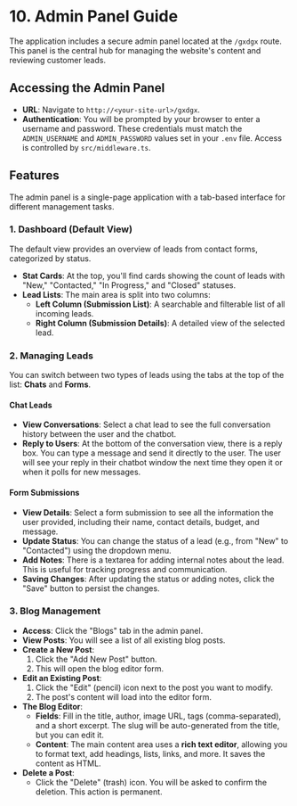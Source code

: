 # 10. Admin Panel Guide

The application includes a secure admin panel located at the `/gxdgx` route. This panel is the central hub for managing the website's content and reviewing customer leads.

## Accessing the Admin Panel

- **URL**: Navigate to `http://<your-site-url>/gxdgx`.
- **Authentication**: You will be prompted by your browser to enter a username and password. These credentials must match the `ADMIN_USERNAME` and `ADMIN_PASSWORD` values set in your `.env` file. Access is controlled by `src/middleware.ts`.

## Features

The admin panel is a single-page application with a tab-based interface for different management tasks.

### 1. Dashboard (Default View)

The default view provides an overview of leads from contact forms, categorized by status.

- **Stat Cards**: At the top, you'll find cards showing the count of leads with "New," "Contacted," "In Progress," and "Closed" statuses.
- **Lead Lists**: The main area is split into two columns:
    - **Left Column (Submission List)**: A searchable and filterable list of all incoming leads.
    - **Right Column (Submission Details)**: A detailed view of the selected lead.

### 2. Managing Leads

You can switch between two types of leads using the tabs at the top of the list: **Chats** and **Forms**.

#### Chat Leads

- **View Conversations**: Select a chat lead to see the full conversation history between the user and the chatbot.
- **Reply to Users**: At the bottom of the conversation view, there is a reply box. You can type a message and send it directly to the user. The user will see your reply in their chatbot window the next time they open it or when it polls for new messages.

#### Form Submissions

- **View Details**: Select a form submission to see all the information the user provided, including their name, contact details, budget, and message.
- **Update Status**: You can change the status of a lead (e.g., from "New" to "Contacted") using the dropdown menu.
- **Add Notes**: There is a textarea for adding internal notes about the lead. This is useful for tracking progress and communication.
- **Saving Changes**: After updating the status or adding notes, click the "Save" button to persist the changes.

### 3. Blog Management

- **Access**: Click the "Blogs" tab in the admin panel.
- **View Posts**: You will see a list of all existing blog posts.
- **Create a New Post**:
    1.  Click the "Add New Post" button.
    2.  This will open the blog editor form.
- **Edit an Existing Post**:
    1.  Click the "Edit" (pencil) icon next to the post you want to modify.
    2.  The post's content will load into the editor form.
- **The Blog Editor**:
    - **Fields**: Fill in the title, author, image URL, tags (comma-separated), and a short excerpt. The slug will be auto-generated from the title, but you can edit it.
    - **Content**: The main content area uses a **rich text editor**, allowing you to format text, add headings, lists, links, and more. It saves the content as HTML.
- **Delete a Post**:
    - Click the "Delete" (trash) icon. You will be asked to confirm the deletion. This action is permanent.
